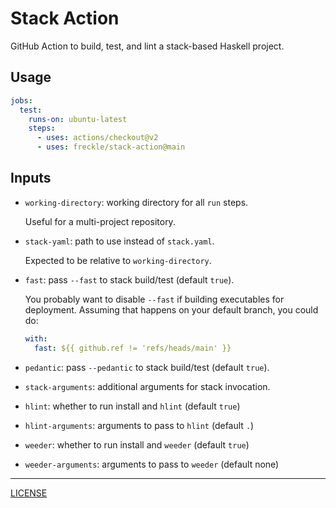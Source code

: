 # Stack Action

GitHub Action to build, test, and lint a stack-based Haskell project.

## Usage

```yaml
jobs:
  test:
    runs-on: ubuntu-latest
    steps:
      - uses: actions/checkout@v2
      - uses: freckle/stack-action@main
```

## Inputs

- `working-directory`: working directory for all `run` steps.

  Useful for a multi-project repository.

- `stack-yaml`: path to use instead of `stack.yaml`.

  Expected to be relative to `working-directory`.

- `fast`: pass `--fast` to stack build/test (default `true`).

  You probably want to disable `--fast` if building executables for
  deployment. Assuming that happens on your default branch, you could
  do:
  
  ```yaml
  with:
    fast: ${{ github.ref != 'refs/heads/main' }}
  ```

- `pedantic`: pass `--pedantic` to stack build/test (default `true`).

- `stack-arguments`: additional arguments for stack invocation.

- `hlint`: whether to run install and `hlint` (default `true`)

- `hlint-arguments`: arguments to pass to `hlint` (default `.`)

- `weeder`: whether to run install and `weeder` (default `true`)

- `weeder-arguments`: arguments to pass to `weeder` (default none)

---

[LICENSE](./LICENSE)
